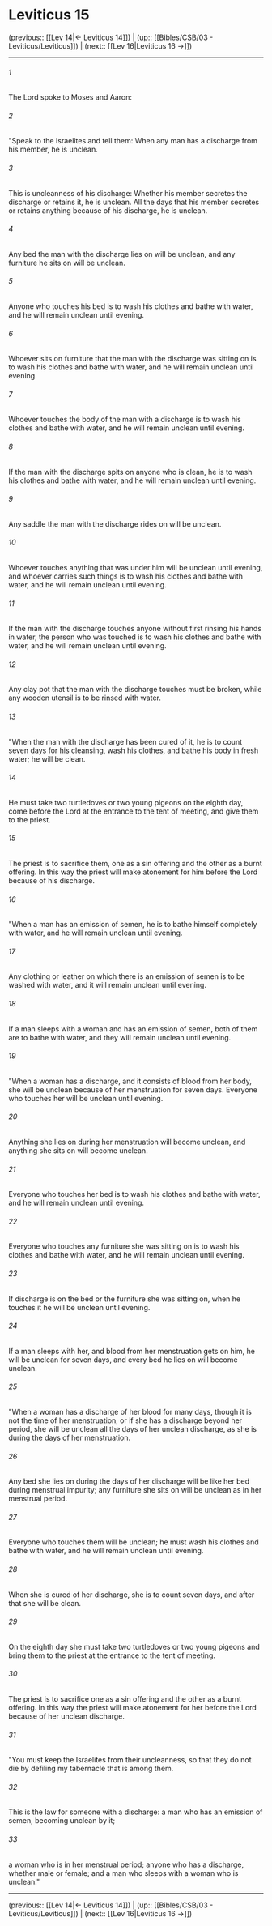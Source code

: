 # Leviticus 15

(previous:: [[Lev 14|← Leviticus 14]]) | (up:: [[Bibles/CSB/03 - Leviticus/Leviticus]]) | (next:: [[Lev 16|Leviticus 16 →]])

***


###### 1 
The Lord spoke to Moses and Aaron: 

###### 2 
"Speak to the Israelites and tell them: When any man has a discharge from his member, he is unclean. 

###### 3 
This is uncleanness of his discharge: Whether his member secretes the discharge or retains it, he is unclean. All the days that his member secretes or retains anything because of his discharge, he is unclean. 

###### 4 
Any bed the man with the discharge lies on will be unclean, and any furniture he sits on will be unclean. 

###### 5 
Anyone who touches his bed is to wash his clothes and bathe with water, and he will remain unclean until evening. 

###### 6 
Whoever sits on furniture that the man with the discharge was sitting on is to wash his clothes and bathe with water, and he will remain unclean until evening. 

###### 7 
Whoever touches the body of the man with a discharge is to wash his clothes and bathe with water, and he will remain unclean until evening. 

###### 8 
If the man with the discharge spits on anyone who is clean, he is to wash his clothes and bathe with water, and he will remain unclean until evening. 

###### 9 
Any saddle the man with the discharge rides on will be unclean. 

###### 10 
Whoever touches anything that was under him will be unclean until evening, and whoever carries such things is to wash his clothes and bathe with water, and he will remain unclean until evening. 

###### 11 
If the man with the discharge touches anyone without first rinsing his hands in water, the person who was touched is to wash his clothes and bathe with water, and he will remain unclean until evening. 

###### 12 
Any clay pot that the man with the discharge touches must be broken, while any wooden utensil is to be rinsed with water. 

###### 13 
"When the man with the discharge has been cured of it, he is to count seven days for his cleansing, wash his clothes, and bathe his body in fresh water; he will be clean. 

###### 14 
He must take two turtledoves or two young pigeons on the eighth day, come before the Lord at the entrance to the tent of meeting, and give them to the priest. 

###### 15 
The priest is to sacrifice them, one as a sin offering and the other as a burnt offering. In this way the priest will make atonement for him before the Lord because of his discharge. 

###### 16 
"When a man has an emission of semen, he is to bathe himself completely with water, and he will remain unclean until evening. 

###### 17 
Any clothing or leather on which there is an emission of semen is to be washed with water, and it will remain unclean until evening. 

###### 18 
If a man sleeps with a woman and has an emission of semen, both of them are to bathe with water, and they will remain unclean until evening. 

###### 19 
"When a woman has a discharge, and it consists of blood from her body, she will be unclean because of her menstruation for seven days. Everyone who touches her will be unclean until evening. 

###### 20 
Anything she lies on during her menstruation will become unclean, and anything she sits on will become unclean. 

###### 21 
Everyone who touches her bed is to wash his clothes and bathe with water, and he will remain unclean until evening. 

###### 22 
Everyone who touches any furniture she was sitting on is to wash his clothes and bathe with water, and he will remain unclean until evening. 

###### 23 
If discharge is on the bed or the furniture she was sitting on, when he touches it he will be unclean until evening. 

###### 24 
If a man sleeps with her, and blood from her menstruation gets on him, he will be unclean for seven days, and every bed he lies on will become unclean. 

###### 25 
"When a woman has a discharge of her blood for many days, though it is not the time of her menstruation, or if she has a discharge beyond her period, she will be unclean all the days of her unclean discharge, as she is during the days of her menstruation. 

###### 26 
Any bed she lies on during the days of her discharge will be like her bed during menstrual impurity; any furniture she sits on will be unclean as in her menstrual period. 

###### 27 
Everyone who touches them will be unclean; he must wash his clothes and bathe with water, and he will remain unclean until evening. 

###### 28 
When she is cured of her discharge, she is to count seven days, and after that she will be clean. 

###### 29 
On the eighth day she must take two turtledoves or two young pigeons and bring them to the priest at the entrance to the tent of meeting. 

###### 30 
The priest is to sacrifice one as a sin offering and the other as a burnt offering. In this way the priest will make atonement for her before the Lord because of her unclean discharge. 

###### 31 
"You must keep the Israelites from their uncleanness, so that they do not die by defiling my tabernacle that is among them. 

###### 32 
This is the law for someone with a discharge: a man who has an emission of semen, becoming unclean by it; 

###### 33 
a woman who is in her menstrual period; anyone who has a discharge, whether male or female; and a man who sleeps with a woman who is unclean."

***

(previous:: [[Lev 14|← Leviticus 14]]) | (up:: [[Bibles/CSB/03 - Leviticus/Leviticus]]) | (next:: [[Lev 16|Leviticus 16 →]])
